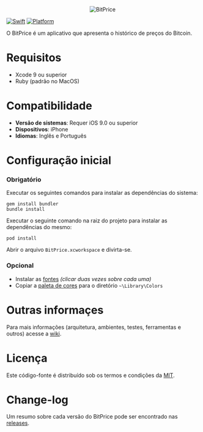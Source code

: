 <p align="center">
  <img src="https://firebasestorage.googleapis.com/v0/b/bitprice-55d7d.appspot.com/o/GitHub%2FHeader.jpg?alt=media&token=8e7b04c8-a510-4501-96b2-57f4fc6c6098" alt="BitPrice" title="BitPrice">
</p>

[![Swift][swift-badge]][swift-url]
[![Platform][platform-badge]][platform-url]

O BitPrice é um aplicativo que apresenta o histórico de preços do Bitcoin.

# Requisitos

- Xcode 9 ou superior
- Ruby (padrão no MacOS)

# Compatibilidade

- **Versão de sistemas**: Requer iOS 9.0 ou superior
- **Dispositivos**: iPhone
- **Idiomas**: Inglês e Português

# Configuração inicial

### Obrigatório

Executar os seguintes comandos para instalar as dependências do sistema:

```
gem install bundler
bundle install
```

Executar o seguinte comando na raiz do projeto para instalar as dependências do mesmo:

```
pod install
```

Abrir o arquivo `BitPrice.xcworkspace` e divirta-se.

### Opcional

- Instalar as [fontes](https://firebasestorage.googleapis.com/v0/b/bitprice-55d7d.appspot.com/o/Fonts%2FDINPro.zip?alt=media&token=69fab1f3-2af7-46b1-a29d-81afb5df5297) *(clicar duas vezes sobre cada uma)*
- Copiar a [paleta de cores](https://firebasestorage.googleapis.com/v0/b/bitprice-55d7d.appspot.com/o/Colors%2FBitPrice.clr?alt=media&token=ea2970e1-ef97-433f-a67a-b202cea28a54) para o diretório `~\Library\Colors`

# Outras informaçes

Para mais informações (arquitetura, ambientes, testes, ferramentas e outros) acesse a [wiki](https://github.com/Bruno-Furtado/bitprice-ios/wiki).

# Licença

Este código-fonte é distribuído sob os termos e condições da [MIT](LICENSE).

# Change-log

Um resumo sobre cada versão do BitPrice pode ser encontrado nas [releases](https://github.com/Bruno-Furtado/bitprice-ios/releases).

[swift-badge]: https://img.shields.io/badge/swift-4.0-orange.svg?style=flat
[swift-url]: https://swift.org
[platform-badge]: https://img.shields.io/badge/platform-iOS%209+-lightgrey.svg
[platform-url]: https://developer.apple.com/swift/
